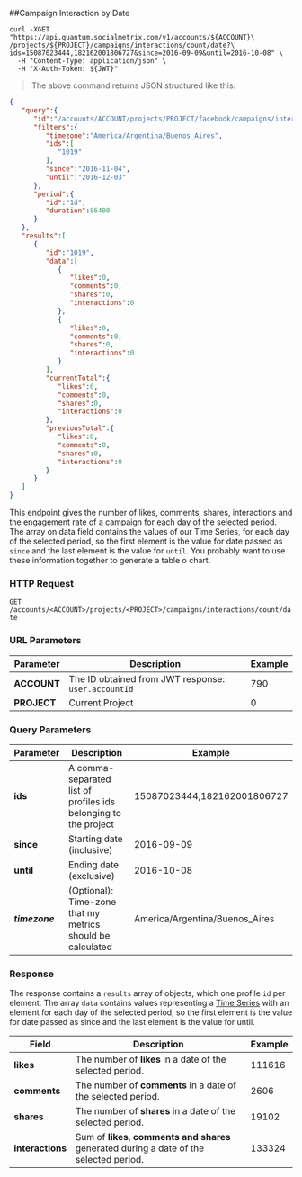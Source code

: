 ##Campaign Interaction by Date
```shell
curl -XGET "https://api.quantum.socialmetrix.com/v1/accounts/${ACCOUNT}\
/projects/${PROJECT}/campaigns/interactions/count/date?\
ids=15087023444,182162001806727&since=2016-09-09&until=2016-10-08" \
  -H "Content-Type: application/json" \
  -H "X-Auth-Token: ${JWT}"
```

> The above command returns JSON structured like this:

```json
{  
   "query":{  
      "id":"/accounts/ACCOUNT/projects/PROJECT/facebook/campaigns/interactions/count/date",
      "filters":{  
         "timezone":"America/Argentina/Buenos_Aires",
         "ids":[  
            "1019"
         ],
         "since":"2016-11-04",
         "until":"2016-12-03"
      },
      "period":{  
         "id":"1d",
         "duration":86400
      }
   },
   "results":[  
      {  
         "id":"1019",
         "data":[  
            {  
               "likes":0,
               "comments":0,
               "shares":0,
               "interactions":0
            },
            {  
               "likes":0,
               "comments":0,
               "shares":0,
               "interactions":0
            }
         ],
         "currentTotal":{  
            "likes":0,
            "comments":0,
            "shares":0,
            "interactions":0
         },
         "previousTotal":{  
            "likes":0,
            "comments":0,
            "shares":0,
            "interactions":0
         }
      }
   ]
}
```

This endpoint gives the number of likes, comments, shares, interactions and the engagement rate of a campaign for each day of the selected period. The array on data field contains the values of our Time Series, for each day of the selected period, so the first element is the value for date passed as `since` and the last element is the value for `until`. You probably want to use these information together to generate a table o chart.

### HTTP Request

`GET /accounts/<ACCOUNT>/projects/<PROJECT>/campaigns/interactions/count/date`

### URL Parameters

Parameter | Description | Example
--------- | ----------- | -----------
**ACCOUNT** | The ID obtained from JWT response: `user.accountId` | 790
**PROJECT** | Current Project | 0

### Query Parameters

Parameter | Description | Example
--------- | ----------- | -----------
**ids** | A comma-separated list of profiles ids belonging to the project | 15087023444,182162001806727
**since** | Starting date (inclusive) | 2016-09-09
**until** | Ending date (exclusive) | 2016-10-08
***timezone*** | (Optional): Time-zone that my metrics should be calculated | America/Argentina/Buenos_Aires

### Response

The response contains a `results` array of objects, which one profile `id` per element. The array `data` contains values representing a [Time Series](https://en.wikipedia.org/wiki/Time_series) with an element for each day of the selected period, so the first element is the value for date passed as since and the last element is the value for until.
 

Field | Description | Example
--------- | ----------- | -----------
**likes** | The number of **likes** in a date of the selected period. | 111616
**comments** | The number of **comments** in a date of the selected period. |  2606
**shares** | The number of **shares** in a date of the selected period. |  19102
**interactions** | Sum of **likes, comments and shares** generated during a date of the selected period. |  133324
